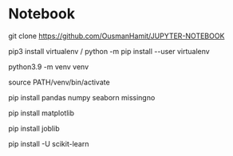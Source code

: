 # Notebook

git clone https://github.com/OusmanHamit/JUPYTER-NOTEBOOK

pip3 install virtualenv / python -m pip install --user virtualenv

python3.9 -m venv venv  
              
source PATH/venv/bin/activate

pip install pandas numpy seaborn missingno

pip install matplotlib

pip install joblib

pip install -U scikit-learn
